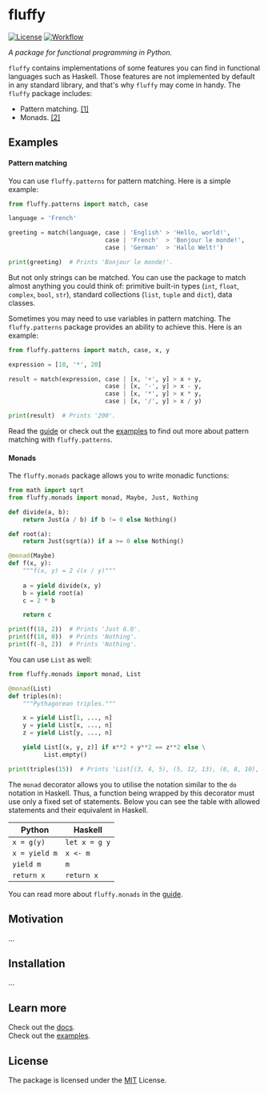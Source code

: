 # fluffy

[![License](https://img.shields.io/github/license/konstantin-ogulchansky/fluffy)](https://github.com/konstantin-ogulchansky/fluffy/blob/master/LICENSE)
[![Workflow](https://github.com/konstantin-ogulchansky/fluffy/workflows/Python%20package/badge.svg)](https://github.com/konstantin-ogulchansky/fluffy/actions?query=workflow%3A%22Python+package%22)

_A package for functional programming in Python._

`fluffy` contains implementations of some features you can find in functional languages such as Haskell.
Those features are not implemented by default in any standard library, and that's why `fluffy` may come in handy.
The `fluffy` package includes:

  * Pattern matching. [[1]](https://github.com/konstantin-ogulchansky/fluffy/tree/master/docs/guide.md#pattern-matching)
  * Monads. [[2]](https://github.com/konstantin-ogulchansky/fluffy/tree/master/docs/guide.md#monads)

## Examples

#### Pattern matching
You can use `fluffy.patterns` for pattern matching.
Here is a simple example:

``` python
from fluffy.patterns import match, case

language = 'French'

greeting = match(language, case | 'English' > 'Hello, world!',
                           case | 'French'  > 'Bonjour le monde!',
                           case | 'German'  > 'Hallo Welt!')

print(greeting)  # Prints 'Bonjour le monde!'.
```

But not only strings can be matched.
You can use the package to match almost anything you could think of: primitive built-in types (`int`, `float`, `complex`, `bool`, `str`), standard collections (`list`, `tuple` and `dict`), data classes.

Sometimes you may need to use variables in pattern matching.
The `fluffy.patterns` package provides an ability to achieve this.
Here is an example:

``` python
from fluffy.patterns import match, case, x, y

expression = [10, '*', 20]

result = match(expression, case | [x, '+', y] > x + y,
                           case | [x, '-', y] > x - y,
                           case | [x, '*', y] > x * y,
                           case | [x, '/', y] > x / y)

print(result)  # Prints '200'.
```

Read the [guide](https://github.com/konstantin-ogulchansky/fluffy/tree/master/docs/guide.md#pattern-matching) or check out the [examples](https://github.com/konstantin-ogulchansky/fluffy/tree/master/examples/patterns.py) to find out more about pattern matching with `fluffy.patterns`.

#### Monads
The `fluffy.monads` package allows you to write monadic functions:

``` python
from math import sqrt
from fluffy.monads import monad, Maybe, Just, Nothing

def divide(a, b):
    return Just(a / b) if b != 0 else Nothing()

def root(a):
    return Just(sqrt(a)) if a >= 0 else Nothing()

@monad(Maybe)
def f(x, y):
    """f(x, y) = 2 √(x / y)"""
    
    a = yield divide(x, y)
    b = yield root(a)
    c = 2 * b

    return c

print(f(18, 2))  # Prints 'Just 6.0'.
print(f(18, 0))  # Prints 'Nothing'.
print(f(-8, 2))  # Prints 'Nothing'.
```

You can use `List` as well:
``` python
from fluffy.monads import monad, List

@monad(List)
def triples(n):
    """Pythagorean triples."""

    x = yield List[1, ..., n]
    y = yield List[x, ..., n]
    z = yield List[y, ..., n]

    yield List[(x, y, z)] if x**2 + y**2 == z**2 else \
          List.empty()

print(triples(15))  # Prints 'List[(3, 4, 5), (5, 12, 13), (6, 8, 10), (9, 12, 15)]'.
```

The `monad` decorator allows you to utilise the notation similar to the `do` notation in Haskell.
Thus, a function being wrapped by this decorator must use only a fixed set of statements.
Below you can see the table with allowed statements and their equivalent in Haskell.

| Python        | Haskell       |
| ------------- | ------------- |
| `x = g(y)`    | `let x = g y` |
| `x = yield m` | `x <- m`      |
| `yield m`     | `m`           |
| `return x`    | `return x`    |

You can read more about `fluffy.monads` in the [guide](https://github.com/konstantin-ogulchansky/fluffy/tree/master/docs/guide.md#monads).

## Motivation
...

## Installation
...

## Learn more
Check out the [docs](https://github.com/konstantin-ogulchansky/fluffy/tree/master/docs). <br>
Check out the [examples](https://github.com/konstantin-ogulchansky/fluffy/tree/master/examples).

## License
The package is licensed under the [MIT](https://github.com/konstantin-ogulchansky/fluffy/blob/master/LICENSE) License.
